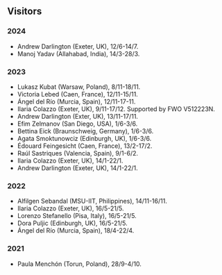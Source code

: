 ## Visitors

### 2024 

* Andrew Darlington (Exeter, UK), 12/6-14/7.
* Manoj Yadav (Allahabad, India), 14/3-28/3. 

### 2023

* Lukasz Kubat (Warsaw, Poland), 8/11-18/11.
* Victoria Lebed (Caen, France), 12/11-15/11.
* Ángel del Río (Murcia, Spain), 12/11-17-11.
* Ilaria Colazzo (Exeter, UK), 9/11-17/12. Supported by FWO V512223N. 
* Andrew Darlington (Exter, UK), 13/11-17/11.
* Efim Zelmanov (San Diego, USA), 1/6-3/6.
* Bettina Eick (Braunschweig, Germany), 1/6-3/6.
* Agata Smoktunowciz (Edinburgh, UK), 1/6-3/6.
* Édouard Feingesicht (Caen, France), 13/2-17/2. 
* Raúl Sastriques (Valencia, Spain), 9/1-6/2.
* Ilaria Colazzo (Exeter, UK), 14/1-22/1. 
* Andrew Darlington (Exeter, UK), 14/1-22/1. 

### 2022

* Alfilgen Sebandal (MSU-IIT, Philippines), 14/11-16/11.
* Ilaria Colazzo (Exeter, UK), 16/5-21/5.
* Lorenzo Stefanello (Pisa, Italy), 16/5-21/5.
* Dora Puljic (Edinburgh, UK), 16/5-21/5.
* Ángel del Río (Murcia, Spain), 18/4-22/4.

### 2021

* Paula Menchón (Torun, Poland), 28/9-4/10.


